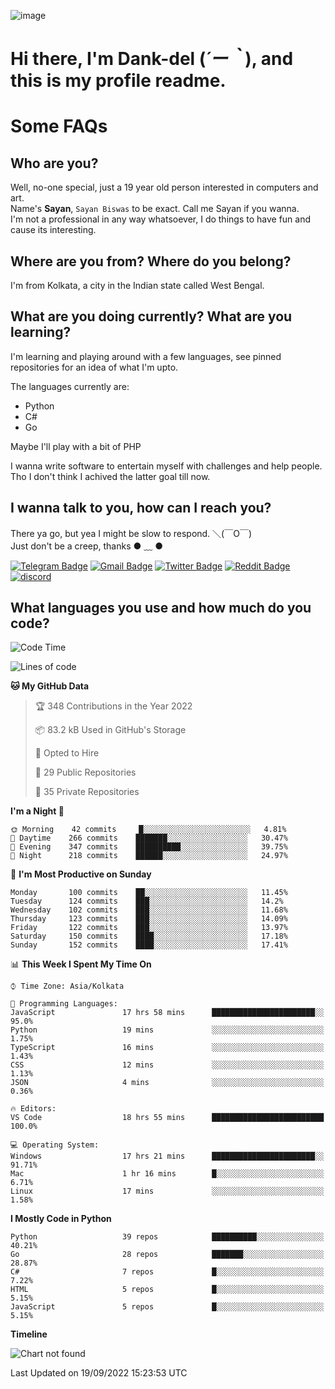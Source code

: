 ![image](https://user-images.githubusercontent.com/63096193/125182844-29f20800-e22f-11eb-8dc9-b0f2d29647bb.png)

# **Hi there, I'm Dank-del (*´ー｀*), and this is my profile readme.**
<!--  [![Profile views](https://gpvc.arturio.dev/dank-del)](https://github.com/dank-del) -->
# Some FAQs

## **Who are you?**

Well, no-one special, just a 19 year old person interested in computers and art. \
Name's **Sayan**, `Sayan Biswas` to be exact. Call me Sayan if you wanna. \
I'm not a professional in any way whatsoever, I do things to have fun and cause its interesting.

## **Where are you from? Where do you belong?**

I'm from Kolkata, a city in the Indian state called West Bengal.

## **What are you doing currently? What are you learning?**

I'm learning and playing around with a few languages, see pinned repositories for an idea of what I'm upto.

The languages currently are:

- Python
- C#
- Go

Maybe I'll play with a bit of PHP

I wanna write software to entertain myself with challenges and help people. \
Tho I don't think I achived the latter goal till now.

<!--## **Eww, I see a weeb profile.**

Can't help it, it's the best way to hide my face on this account
> Why do people hate weebs .-.

## **Cool, what more interests you?**

My interests are quite, weird. They're scattered all over the place. \
I've been fascinated by music and have studied it since the age of 6, I've performed on stage and on air but yeah now I've been away from that. I specialize in key instruments. \
Another thing that interests me is Media Production, aka, working with audio, video and broadcasting media.

> I just like art in general. also feeds the reason of me being obsessed with Japanese drawings (⋟ ﹏ ⋞)-->

## **I wanna talk to you, how can I reach you?**

There ya go, but yea I might be slow to respond. ＼(￣O￣) \
Just don't be a creep, thanks ● ﹏ ●

[![Telegram Badge](https://img.shields.io/badge/-dank_as_fuck-1ca0f1?style=flat-square&logo=telegram&logoColor=white&link=https://t.me/dank_as_fuck)](https://t.me/dank_as_fuck)
[![Gmail Badge](https://img.shields.io/badge/-chizuru@kanojo.tk-c14438?style=flat-square&logo=Gmail&logoColor=white&link=mailto:chizuru@kanojo.tk)](mailto:chizuru@kanojo.tk)
[![Twitter Badge](https://img.shields.io/twitter/follow/TheDankDel?style=social)](https://twitter.com/TheDankDel)
[![Reddit Badge](https://img.shields.io/reddit/user-karma/combined/dank_as_fuck_?style=social)](https://www.reddit.com/user/dank_as_fuck_/)
[![discord](https://discord-md-badge.vercel.app/api/shield/506536929152466945?style=social)](https://discordapp.com/users/506536929152466945)

## **What languages you use and how much do you code?**

<!--START_SECTION:waka-->
![Code Time](http://img.shields.io/badge/Code%20Time-756%20hrs%2036%20mins-blue)

![Lines of code](https://img.shields.io/badge/From%20Hello%20World%20I%27ve%20Written-947%20Thousand%20lines%20of%20code-blue)

**🐱 My GitHub Data** 

> 🏆 348 Contributions in the Year 2022
 > 
> 📦 83.2 kB Used in GitHub's Storage 
 > 
> 💼 Opted to Hire
 > 
> 📜 29 Public Repositories 
 > 
> 🔑 35 Private Repositories  
 > 
**I'm a Night 🦉** 

```text
🌞 Morning    42 commits     █░░░░░░░░░░░░░░░░░░░░░░░░   4.81% 
🌆 Daytime    266 commits    ███████░░░░░░░░░░░░░░░░░░   30.47% 
🌃 Evening    347 commits    ██████████░░░░░░░░░░░░░░░   39.75% 
🌙 Night      218 commits    ██████░░░░░░░░░░░░░░░░░░░   24.97%

```
📅 **I'm Most Productive on Sunday** 

```text
Monday       100 commits    ██░░░░░░░░░░░░░░░░░░░░░░░   11.45% 
Tuesday      124 commits    ███░░░░░░░░░░░░░░░░░░░░░░   14.2% 
Wednesday    102 commits    ███░░░░░░░░░░░░░░░░░░░░░░   11.68% 
Thursday     123 commits    ███░░░░░░░░░░░░░░░░░░░░░░   14.09% 
Friday       122 commits    ███░░░░░░░░░░░░░░░░░░░░░░   13.97% 
Saturday     150 commits    ████░░░░░░░░░░░░░░░░░░░░░   17.18% 
Sunday       152 commits    ████░░░░░░░░░░░░░░░░░░░░░   17.41%

```


📊 **This Week I Spent My Time On** 

```text
⌚︎ Time Zone: Asia/Kolkata

💬 Programming Languages: 
JavaScript               17 hrs 58 mins      ███████████████████████░░   95.0% 
Python                   19 mins             ░░░░░░░░░░░░░░░░░░░░░░░░░   1.75% 
TypeScript               16 mins             ░░░░░░░░░░░░░░░░░░░░░░░░░   1.43% 
CSS                      12 mins             ░░░░░░░░░░░░░░░░░░░░░░░░░   1.13% 
JSON                     4 mins              ░░░░░░░░░░░░░░░░░░░░░░░░░   0.36%

🔥 Editors: 
VS Code                  18 hrs 55 mins      █████████████████████████   100.0%

💻 Operating System: 
Windows                  17 hrs 21 mins      ███████████████████████░░   91.71% 
Mac                      1 hr 16 mins        █░░░░░░░░░░░░░░░░░░░░░░░░   6.71% 
Linux                    17 mins             ░░░░░░░░░░░░░░░░░░░░░░░░░   1.58%

```

**I Mostly Code in Python** 

```text
Python                   39 repos            ██████████░░░░░░░░░░░░░░░   40.21% 
Go                       28 repos            ███████░░░░░░░░░░░░░░░░░░   28.87% 
C#                       7 repos             █░░░░░░░░░░░░░░░░░░░░░░░░   7.22% 
HTML                     5 repos             █░░░░░░░░░░░░░░░░░░░░░░░░   5.15% 
JavaScript               5 repos             █░░░░░░░░░░░░░░░░░░░░░░░░   5.15%

```


**Timeline**

![Chart not found](https://raw.githubusercontent.com/Dank-del/Dank-del/main/charts/bar_graph.png) 


 Last Updated on 19/09/2022 15:23:53 UTC
<!--END_SECTION:waka-->

<!--## **Can I stalk your spotify?**

Um sure.

![OwO Spotify](https://spotify-recently-played-readme.vercel.app/api?user=31fdrsslnr7nvq4ytqwtw7c4rxfm&count=5)-->
